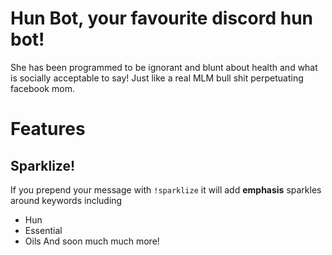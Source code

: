 # Hun Bot, your favourite discord hun bot!
She has been programmed to be ignorant and blunt about health and
what is socially acceptable to say! Just like a real MLM bull shit
perpetuating facebook mom.

# Features
## Sparklize!
If you prepend your message with ```!sparklize``` it will add
**emphasis** sparkles around keywords including
- Hun
- Essential
- Oils
And soon much much more!